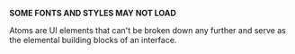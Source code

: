 <strong>SOME FONTS AND STYLES MAY NOT LOAD</strong>
<br/>

<p>
  Atoms are UI elements that can't be broken down any further and serve as the elemental building blocks of an interface. 
<p>
